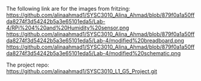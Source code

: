 
The following link are for the images from fritzing:
https://github.com/alinaahmad1/SYSC3010_Alina_Ahmad/blob/879f0a1a50ffda8274f3d54242b5a3e65101eda5/Lab-4/RPi%204%20and%20Humidity%20sensor.png
https://github.com/alinaahmad1/SYSC3010_Alina_Ahmad/blob/879f0a1a50ffda8274f3d54242b5a3e65101eda5/Lab-4/modified%20breadboard.png
https://github.com/alinaahmad1/SYSC3010_Alina_Ahmad/blob/879f0a1a50ffda8274f3d54242b5a3e65101eda5/Lab-4/modified%20schematic.png

The project repo: https://github.com/alinaahmad1/SYSC3010_L1_G5_Project.git
